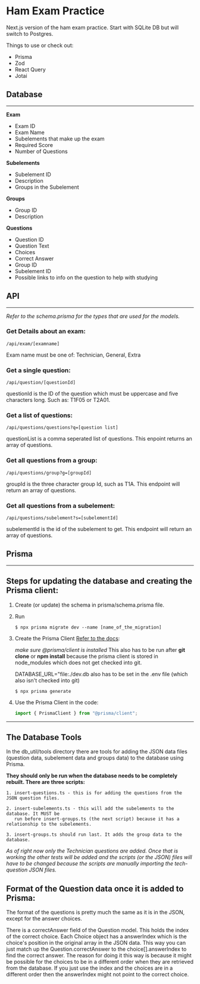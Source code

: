 # Ham Exam Practice

Next.js version of the ham exam practice. Start with SQLite DB but will switch to Postgres.

Things to use or check out:

- Prisma
- Zod
- React Query
- Jotai

## Database

---

**Exam**

- Exam ID
- Exam Name
- Subelements that make up the exam
- Required Score
- Number of Questions

**Subelements**

- Subelement ID
- Description
- Groups in the Subelement

**Groups**

- Group ID
- Description

**Questions**

- Question ID
- Question Text
- Choices
- Correct Answer
- Group ID
- Subelement ID
- Possible links to info on the question to help with studying

## API

---

*Refer to the schema.prisma for the types that are used for the models.*

### Get Details about an exam:

```
/api/exam/[examname]
```
Exam name must be one of: Technician, General, Extra

### Get a single question:

```
/api/question/[questionId]
```
questionId is the ID of the question which must be uppercase and five characters long. Such as: T1F05 or T2A01. 

### Get a list of questions:

```
/api/questions/questions?q=[question list]
```

questionList is a comma seperated list of questions. This enpoint returns an array of questions.

### Get all questions from a group:

```
/api/questions/group?g=[groupId]
```

groupId is the three character group Id, such as T1A. This endpoint will return an array of questions.

### Get all questions from a subelement:

```
/api/questions/subelement?s=[subelementId]
```

subelementId is the id of the subelement to get. This endpoint will return an array of questions.


## Prisma

---

## Steps for updating the database and creating the Prisma client:

1.  Create (or update) the schema in prisma/schema.prisma file.

2.  Run
    ```shell
    $ npx prisma migrate dev --name [name_of_the_migration]
    ```
3.  Create the Prisma Client
    [Refer to the docs](https://www.prisma.io/docs/concepts/components/prisma-client/working-with-prismaclient/generating-prisma-client):

    _make sure @prisma/client is installed_
    This also has to be run after **git clone** or **npm install** because the prisma client is stored in node_modules which does not get checked into git.

    DATABASE_URL="file:./dev.db also has to be set in the .env file (which also isn't checked into git)

    ```shell
    $ npx prisma generate
    ```

4.  Use the Prisma Client in the code:
    ```typescript
    import { PrismaClient } from "@prisma/client";
    ```

--- 

## The Database Tools 

In the db_util/tools directory there are tools for adding the JSON data files (question data, subelement data and groups data) to
the database using Prisma.

**They should only be run when the database needs to be completely rebuilt. There are three scripts:**

    1. insert-questions.ts - this is for adding the questions from the JSON question files. 
    
    2. insert-subelements.ts - this will add the subelements to the database. It MUST be 
       run before insert-groups.ts (the next script) because it has a relationship to the subelements.
    
    3. insert-groups.ts should run last. It adds the group data to the database.

*As of right now only the Technician questions are added. Once that is working the other tests will be added and the scripts (or the JSON) files
 will have to be changed because the scripts are manually importing the tech-question JSON files.*

## Format of the Question data once it is added to Prisma:

The format of the questions is pretty much the same as it is in the JSON, except for the answer choices.

There is a correctAnswer field of the Question model. This holds the index of the correct choice. 
Each Choice object has a answerIndex which is the choice's position in the original array in the JSON
data. This way you can just match up the Question.correctAnswer to the choice[].answerIndex to find
the correct answer. The reason for doing it this way is because it might be possible for the choices to
be in a different order when they are retrieved from the database. If you just use the index and the
choices are in a different order then the answerIndex might not point to the correct choice.

